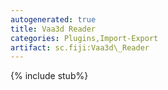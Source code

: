 ```yaml
---
autogenerated: true
title: Vaa3d Reader
categories: Plugins,Import-Export
artifact: sc.fiji:Vaa3d\_Reader
---
```


{% include stub%}


 
